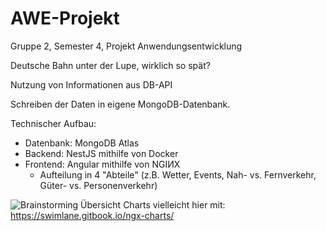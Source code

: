 # AWE-Projekt
Gruppe 2, Semester 4, Projekt Anwendungsentwicklung

Deutsche Bahn unter der Lupe, wirklich so spät?

Nutzung von Informationen aus DB-API

Schreiben der Daten in eigene MongoDB-Datenbank.

Technischer Aufbau:
- Datenbank: MongoDB Atlas
- Backend: NestJS mithilfe von Docker
- Frontend: Angular mithilfe von NGIИX
  - Aufteilung in 4 "Abteile" (z.B. Wetter, Events, Nah- vs. Fernverkehr, Güter- vs. Personenverkehr)


![Brainstorming Übersicht](https://user-images.githubusercontent.com/50337362/164915864-19244a85-5bbf-4c5e-89ba-85b82b40b0f5.jpg)
Charts vielleicht hier mit: https://swimlane.gitbook.io/ngx-charts/
